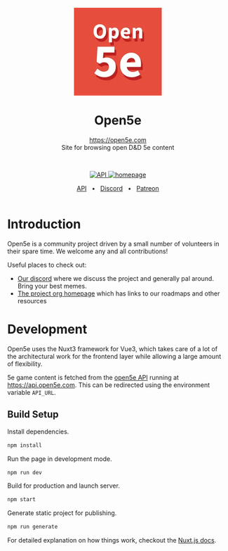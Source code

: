 <p align="center">
  <img src="public/img/logo.png" width="200px" align="center" alt="Open5e logo" />
  <h1 align="center">Open5e</h1>
  <p align="center">
    <a href="https://open5e.com">https://open5e.com</a>
    <br/>
    Site for browsing open D&D 5e content
  </p>
</p>
<br />

<p align="center">
  <a href="https://api.open5e.com" rel="nofollow">
    <img src="https://img.shields.io/website?down_message=Down&label=Open5e%20API&up_message=Up&url=https%3A%2F%2Fapi.open5e.com" alt="API">
  </a>
  <a href="https://open5e.com" rel="nofollow">
    <img src="https://img.shields.io/website?down_message=Down&label=Open5e&up_message=Up&url=https%3A%2F%2Fopen5e.com" alt="homepage">
  </a>
</p>

<div align="center">
    <a href="https://api.open5e.com">API</a>
    <span>&nbsp;&nbsp;•&nbsp;&nbsp;</span>
    <a href="https://discord.gg/9RNE2rY">Discord</a>
    <span>&nbsp;&nbsp;•&nbsp;&nbsp;</span>
    <a href="https://www.patreon.com/open5e">Patreon</a>
</div>

<br/>

# Introduction

Open5e is a community project driven by a small number of volunteers in their
spare time. We welcome any and all contributions!

Useful places to check out:

- [Our discord](https://discord.gg/9RNE2rY) where we discuss the project and
  generally pal around. Bring your best memes.
- [The project org homepage](https://github.com/open5e) which has links to our
  roadmaps and other resources

# Development

Open5e uses the Nuxt3 framework for Vue3, which takes care of a lot of the
architectural work for the frontend layer while allowing a large amount of
flexibility.

5e game content is fetched from the
[open5e API](https://github.com/open5e/open5e-api) running at
https://api.open5e.com. This can be redirected using the environment variable
`API_URL`.

## Build Setup

Install dependencies.

```bash
npm install
```

Run the page in development mode.

```bash
npm run dev
```

Build for production and launch server.

```bash
npm start
```

Generate static project for publishing.

```bash
npm run generate
```

For detailed explanation on how things work, checkout the
[Nuxt.js docs](https://github.com/nuxt/nuxt.js).
